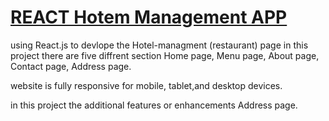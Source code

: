 # [REACT Hotem Management APP](https://646ba6a5e8fc6d0f2dd950ba--adorable-jelly-0f5b27.netlify.app/)



using React.js to devlope the Hotel-managment (restaurant) page in this project there are five diffrent section Home page, Menu page, About page, Contact page, Address page.

website is fully responsive for mobile, tablet,and desktop devices.

in this project the additional features or enhancements Address page.

